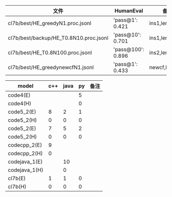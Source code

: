 | 文件                                   | HumanEval         | 备注          |
| -------------------------------------- | ----------------- | ------------- |
| cl7b/best/HE_greedyN1.proc.jsonl       | 'pass@1': 0.421   | ins1,len=512  |
| cl7b/best/backup/HE_T0.8N10.proc.jsonl | 'pass@10': 0.701  | ins1,len=512  |
| cl7b/best/HE_T0.8N100.proc.jsonl       | 'pass@100': 0.896 | ins2,len=512  |
| cl7b/best/HE_greedynewcfN1.jsonl       | 'pass@1': 0.433   | newcf,len=512 |

| model         | c++ | java | py  | 备注 |
| ------------- | --- | ---- | --- | ---- |
| code4(E)      |     |      | 5   |      |
| code4(H)      |     |      | 0   |      |
| code5_2(E)    | 8   | 2    | 1   |      |
| code5_2(H)    | 0   | 0    | 0   |      |
| code5_2(E)    | 7   | 5    | 2   |      |
| code5_2(H)    | 0   | 0    | 0   |      |
| codecpp_2(E)  | 9   |      |     |      |
| codecpp_2(H)  | 0   |      |     |      |
| codejava_1(E) |     | 10   |     |      |
| codejava_1(H) |     | 0    |     |      |
| cl7b(E)       | 1   | 1    | 0   |      |
| cl7b(H)       | 0   | 0    | 0   |      |